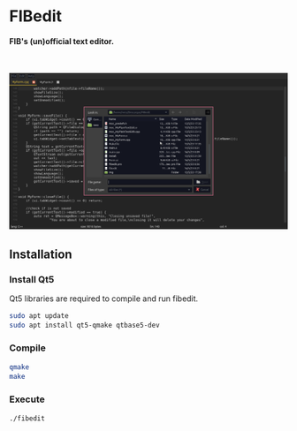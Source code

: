 # FIBedit
#### FIB's (un)official text editor.
<br>

![](img/captura3.png)

## Installation
### Install Qt5
Qt5 libraries are required to compile and run fibedit.

```sh
sudo apt update
sudo apt install qt5-qmake qtbase5-dev
```

### Compile
```sh
qmake
make
```

### Execute
```sh
./fibedit
```
